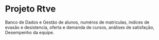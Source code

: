 # Projeto Rtve 
 Banco de Dados e Gestão de alunos, numéros de matriculas, indices de evasão e desistencia, oferta e demanda de cursos, análises de satisfação, Desempenho da equipe.
